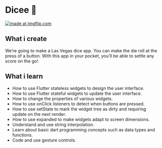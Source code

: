 


# Dicee 🎲


<a align="left"   href="https://imgflip.com/gif/383zvw"><img src="https://i.imgflip.com/383zvw.gif" title="made at imgflip.com"/></a>

## What i create

We’re going to make a Las Vegas dice app. You can make the die roll at the press of a button. With this app in your pocket, you’ll be able to settle any score on the go!



## What i learn

- How to use Flutter stateless widgets to design the user interface.
- How to use Flutter stateful widgets to update the user interface.
- How to change the properties of various widgets.
- How to use onClick listeners to detect when buttons are pressed.
- How to use setState to mark the widget tree as dirty and requiring update on the next render.
- How to use expanded to make widgets adapt to screen dimensions.
- Understand and use string interpolation.
- Learn about basic dart programming concepts such as data types and functions.
- Code and use gesture controls.

